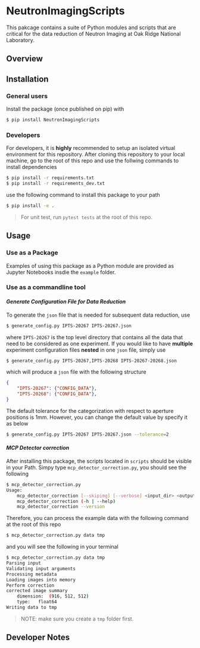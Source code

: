 # NeutronImagingScripts

This pakcage contains a suite of Python modules and scripts that are critical for the data reduction of Neutron Imaging at Oak Ridge National Laboratory.


## Overview

## Installation

### General users

Install the package (once published on pip) with

```bash
$ pip install NeutronImagingScripts
```

### Developers
For developers, it is __highly__ recommended to setup an isolated virtual environment for this repository.
After cloning this repository to your local machine, go to the root of this repo and use the follwing commands to install dependencies

```bash
$ pip install -r requirements.txt
$ pip install -r requirements_dev.txt
```
use the following command to install this package to your path
```bash
$ pip install -e .
```
> For unit test, run `pytest tests` at the root of this repo.

## Usage

### Use as a Package
Examples of using this package as a Python module are provided as Jupyter Notebooks insdie the `example` folder.

### Use as a commandline tool

#### _Generate Configuration File for Data Reduction_
To generate the `json` file that is needed for subsequent data reduction, use
```bash
$ generate_config.py IPTS-20267 IPTS-20267.json
```
where `IPTS-20267` is the top level directory that contains all the data that need to be considered as one experiment.
If you would like to have __multiple__ experiment configuration files __nested__ in one `json` file, simply use
```bash
$ generate_config.py IPTS-20267,IPTS-20268 IPTS-20267-20268.json
```
which will produce a `json` file with the following structure
```json
{
    "IPTS-20267": {"CONFIG_DATA"},
    "IPTS-20268": {"CONFIG_DATA"},
}
```

The default tolerance for the categorization with respect to aperture positions is 1mm.
However, you can change the default value by specify it as below
```bash
$ generate_config.py IPTS-20267 IPTS-20267.json --tolerance=2
```

#### _MCP Detector correction_
After installing this package, the scripts located in `scripts` should be visible in your Path.
Simpy type `mcp_detector_correction.py`, you should see the following
```bash
$ mcp_detector_correction.py
Usage:
    mcp_detector_correction [--skipimg] [--verbose] <input_dir> <output_dir>
    mcp_detector_correction (-h | --help)
    mcp_detector_correction --version
```
Therefore, you can process the example data with the following command at the root of this repo
```bash
$ mcp_detector_correction.py data tmp
```
and you will see the following in your terminal
```bash
$ mcp_detector_correction.py data tmp
Parsing input
Validating input arguments
Processing metadata
Loading images into memory
Perform correction
corrected image summary
	dimension:	(916, 512, 512)
	type:	float64
Writing data to tmp
```
> NOTE: make sure you create a `tmp` folder first.

## Developer Notes
